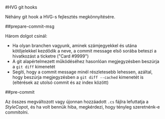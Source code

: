 #HVG git hooks

Néhány git hook a HVG-s fejlesztés megkönnyítésére.

##prepare-commit-msg

Három dolgot csinál:

* Ha olyan branchen vagyunk, aminek számjegyekkel és utána kötőjelekkel kezdődik a neve, a commit message első sorába beteszi a hivatkozást a ticketre ("Card #9999")
* A git alapértelmezett működéséhez hasonlóan megjegyzésben beszúrja a `git diff` kimenetét
* Segíti, hogy a commit message minél részletesebb lehessen, azáltal, hogy beszúrja megjegyzésben a `git diff --cached` kimenetét is (eltérések az utolsó commit és az index között)

##pre-commit

Az összes megváltozott vagy újonnan hozzáadott `.cs` fájlra lefuttatja a *StyleCop*ot, és ha volt bennük hiba, megkérdezi, hogy tényleg szeretnénk-e commitolni.

